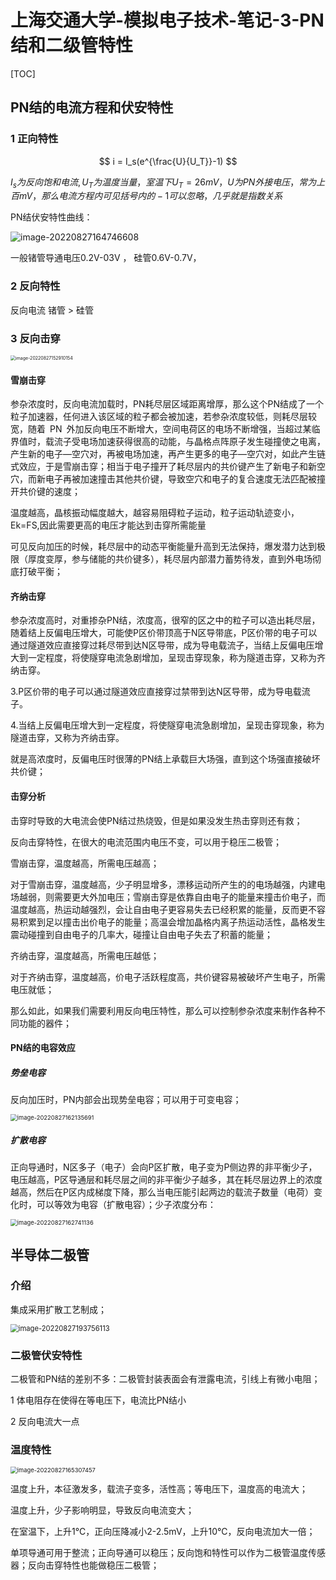 

# 上海交通大学-模拟电子技术-笔记-3-PN结和二级管特性

[TOC]

## PN结的电流方程和伏安特性

### 1 正向特性

$$
i = I_s(e^{\frac{U}{U_T}}-1)
$$

$I_s为反向饱和电流,U_T为温度当量，室温下U_T=26mV，U为PN外接电压，常为上百mV，那么电流方程内可见括号内的-1可以忽略，几乎就是指数关系$

PN结伏安特性曲线：

![image-20220827164746608](3-PN结与二极管特性.assets/image-20220827164746608.png)

一般锗管导通电压0.2V-03V ， 硅管0.6V-0.7V，



### 2 反向特性

反向电流  锗管 > 硅管

### 3 反向击穿

<img src="3-PN结与二极管特性.assets/image-20220827152910154.png" alt="image-20220827152910154" style="zoom:50%;" />

#### 雪崩击穿

参杂浓度时，反向电流加载时，PN耗尽层区域距离增厚，那么这个PN结成了一个粒子加速器，任何进入该区域的粒子都会被加速，若参杂浓度较低，则耗尽层较宽，随着 PN 外加反向电压不断增大，空间电荷区的电场不断增强，当超过某临界值时，载流子受电场加速获得很高的动能，与晶格点阵原子发生碰撞使之电离，产生新的电子—空穴对，再被电场加速，再产生更多的电子—空穴对，如此产生链式效应，于是雪崩击穿；相当于电子撞开了耗尽层内的共价键产生了新电子和新空穴，而新电子再被加速撞击其他共价键，导致空穴和电子的复合速度无法匹配被撞开共价键的速度；

温度越高，晶核振动幅度越大，越容易阻碍粒子运动，粒子运动轨迹变小，Ek=FS,因此需要更高的电压才能达到击穿所需能量

可见反向加压的时候，耗尽层中的动态平衡能量升高到无法保持，爆发潜力达到极限（厚度变厚，参与储能的共价键多），耗尽层内部潜力蓄势待发，直到外电场彻底打破平衡；

#### 齐纳击穿

参杂浓度高时，对重掺杂PN结，浓度高，很窄的区之中的粒子可以造出耗尽层，随着结上反偏电压增大，可能使P区价带顶高于N区导带底，P区价带的电子可以通过隧道效应直接穿过耗尽带到达N区导带，成为导电载流子，当结上反偏电压增大到一定程度，将使隧穿电流急剧增加，呈现击穿现象，称为隧道击穿，又称为齐纳击穿。

3.P区价带的电子可以通过隧道效应直接穿过禁带到达N区导带，成为导电载流子。

4.当结上反偏电压增大到一定程度，将使隧穿电流急剧增加，呈现击穿现象，称为隧道击穿，又称为齐纳击穿。

 就是高浓度时，反偏电压时很薄的PN结上承载巨大场强，直到这个场强直接破坏共价键；

#### 击穿分析

击穿时导致的大电流会使PN结过热烧毁，但是如果没发生热击穿则还有救；

反向击穿特性，在很大的电流范围内电压不变，可以用于稳压二极管；

雪崩击穿，温度越高，所需电压越高；

对于雪崩击穿，温度越高，少子明显增多，漂移运动所产生的的电场越强，内建电场越弱，则需要更大外加电压；雪崩击穿是依靠自由电子的能量来撞击价电子，而温度越高，热运动越强烈，会让自由电子更容易失去已经积累的能量，反而更不容易积累到足以撞击出价电子的能量；高温会增加晶格内离子热运动活性，晶格发生震动碰撞到自由电子的几率大，碰撞让自由电子失去了积蓄的能量；

齐纳击穿，温度越高，所需电压越低；

对于齐纳击穿，温度越高，价电子活跃程度高，共价键容易被破坏产生电子，所需电压就低；



那么如此，如果我们需要利用反向电压特性，那么可以控制参杂浓度来制作各种不同功能的器件；

#### PN结的电容效应

##### 势垒电容

反向加压时，PN内部会出现势垒电容；可以用于可变电容；



<img src="3-PN结与二极管特性.assets/image-20220827162135691.png" alt="image-20220827162135691" style="zoom: 67%;" />

##### 扩散电容

正向导通时，N区多子（电子）会向P区扩散，电子变为P侧边界的非平衡少子，电压越高，P区导通层和耗尽层之间的非平衡少子越多，其在耗尽层边界上的浓度越高，然后在P区内成梯度下降，那么当电压能引起两边的载流子数量（电荷）变化时，可以等效为电容（扩散电容）；少子浓度分布：

<img src="3-PN结与二极管特性.assets/image-20220827162741136.png" alt="image-20220827162741136" style="zoom:67%;" />

## 半导体二极管

### 介绍

集成采用扩散工艺制成；

<img src="3-PN结与二极管特性.assets/image-20220827193756113.png" alt="image-20220827193756113" style="zoom: 80%;" />

### 二极管伏安特性

二极管和PN结的差别不多：二极管封装表面会有泄露电流，引线上有微小电阻；

1 体电阻存在使得在等电压下，电流比PN结小

2 反向电流大一点

### 温度特性

<img src="3-PN结与二极管特性.assets/image-20220827165307457.png" alt="image-20220827165307457" style="zoom: 67%;" />

温度上升，本征激发多，载流子变多，活性高；等电压下，温度高的电流大；

温度上升，少子影响明显，导致反向电流变大；

在室温下，上升1℃，正向压降减小2-2.5mV，上升10℃，反向电流加大一倍；

单项导通可用于整流；正向导通可以稳压；反向饱和特性可以作为二极管温度传感器；反向击穿特性也能做稳压二极管；



